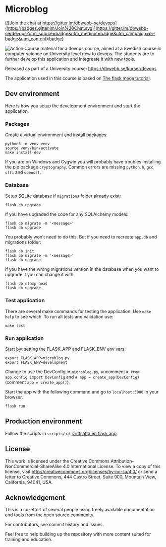 # Microblog

[![Join the chat at https://gitter.im/dbwebb-se/devops](https://badges.gitter.im/Join%20Chat.svg)](https://gitter.im/dbwebb-se/devops?utm_source=badge&utm_medium=badge&utm_campaign=pr-badge&utm_content=badge)

![Action](https://github.com/Afshiiin/microblog/actions/workflows/python-app.yml/badge.svg)
Course material for a devops course, aimed at a Swedish course in computer science on University level new to devops. The students are to further develop this application and integreate it with new tools.

Released as part of a University course: https://dbwebb.se/kurser/devops

The application used in this course is based on [The flask mega tutorial](https://blog.miguelgrinberg.com/post/the-flask-mega-tutorial-part-i-hello-world).

## Dev environment

Here is how you setup the development environment and start the application.

### Packages

Create a virtual environment and install packages:

```
python3 -m venv venv
source venv/bin/activate
make install-dev
```

If you are on Windows and Cygwin you will probably have troubles installing the pip package `cryptography`. Common errors are missing `python.h`, `gcc`, `cffi` and `openssl`.

### Database

Setup SQLite database if `migrations` folder already exist:

```
flask db upgrade
```

If you have upgraded the code for any SQLAlchemy models:

```
flask db migrate -m '<message>'
flask db upgrade
```

You probably won't need to do this. But if you need to recreate `app.db` and migrations folder:

```
flask db init
flask db migrate -m '<message>'
flask db upgrade
```

If you have the wrong migrations version in the database when you want to upgrade it you can change it with:

```
flask db stamp head
flask db upgrade
```

### Test application

There are several make commands for testing the application. Use `make help` to see which. To run all tests and validation use:

```
make test
```

### Run application

Start byt setting the FLASK_APP and FLASK_ENV env vars:

```
export FLASK_APP=microblog.py
export FLASK_ENV=development
```

Change to use the DevConfig in `microblog.py`, uncomment `# from app.config import DevConfig` and `# app = create_app(DevConfig)` (comment `app = create_app()`).

Start the app with the following command and go to `localhost:5000` in your browser.

```
flask run
```

## Production environment

Follow the scripts in `scripts/` or [Driftsätta en flask app](https://dbwebb.se/kunskap/driftsatta-en-flask-app).

## License

This work is licensed under the Creative Commons Attribution-NonCommercial-ShareAlike 4.0 International License. To view a copy of this license, visit http://creativecommons.org/licenses/by-nc-sa/4.0/ or send a letter to Creative Commons, 444 Castro Street, Suite 900, Mountain View, California, 94041, USA.

## Acknowledgement

This is a co-effort of several people using freely available documentation and tools from the open source community.

For contributors, see commit history and issues.

Feel free to help building up the repository with more content suited for training and education.
